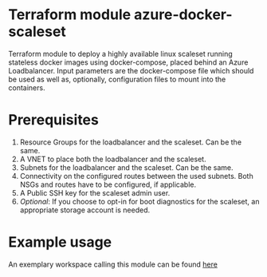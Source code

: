 # Terraform module azure-docker-scaleset
Terraform module to deploy a highly available linux scaleset running stateless docker images using docker-compose,
placed behind an Azure Loadbalancer.
Input parameters are the docker-compose file which should be used as well as, optionally, configuration files to mount 
into the containers.

# Prerequisites
1. Resource Groups for the loadbalancer and the scaleset. Can be the same.
1. A VNET to place both the loadbalancer and the scaleset.
1. Subnets for the loadbalancer and the scaleset. Can be the same.
1. Connectivity on the configured routes between the used subnets. Both NSGs and routes have to be configured, if applicable.
1. A Public SSH key for the scaleset admin user.
1. *Optional*: If you choose to opt-in for boot diagnostics for the scaleset, an appropriate storage account is needed.

# Example usage
An exemplary workspace calling this module can be found [here](https://google.de)

